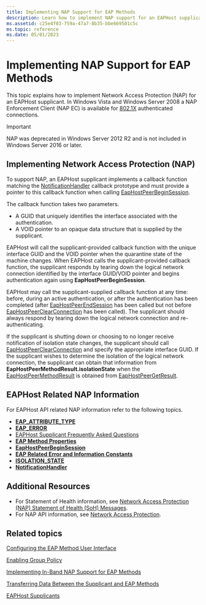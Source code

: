 ```yaml
---
title: Implementing NAP Support for EAP Methods
description: Learn how to implement NAP support for an EAPHost supplicant. See EAPHost-related NAP topics and view additional available resources.
ms.assetid: c25e4f03-759a-47a7-8b35-bbe669501c5c
ms.topic: reference
ms.date: 05/01/2023
---
```


# Implementing NAP Support for EAP Methods

This topic explains how to implement Network Access Protection (NAP) for an EAPHost supplicant. In Windows Vista and Windows Server 2008 a NAP Enforcement Client (NAP EC) is available for [802.1X](/previous-versions/windows/embedded/ms890287(v=msdn.10)) authenticated connections.

>[!IMPORTANT]
>NAP was deprecated in Windows Server 2012 R2 and is not included in Windows Server 2016 or later.

## Implementing Network Access Protection (NAP)

To support NAP, an EAPHost supplicant implements a callback function matching the [NotificationHandler](/previous-versions/windows/desktop/api) callback prototype and must provide a pointer to this callback function when calling [EapHostPeerBeginSession](/previous-versions/windows/desktop/api/eappapis/nf-eappapis-eaphostpeerbeginsession).

The callback function takes two parameters.

- A GUID that uniquely identifies the interface associated with the authentication.
- A VOID pointer to an opaque data structure that is supplied by the supplicant.

EAPHost will call the supplicant-provided callback function with the unique interface GUID and the VOID pointer when the quarantine state of the machine changes. When EAPHost calls the supplicant-provided callback function, the supplicant responds by tearing down the logical network connection identified by the interface GUID/VOID pointer and begins authentication again using **EapHostPeerBeginSession**.

EAPHost may call the supplicant-supplied callback function at any time: before, during an active authentication, or after the authentication has been completed (after [EapHostPeerEndSession](/previous-versions/windows/desktop/api/eappapis/nf-eappapis-eaphostpeerendsession) has been called but not before [EapHostPeerClearConnection](/previous-versions/windows/desktop/api/eappapis/nf-eappapis-eaphostpeerclearconnection) has been called). The supplicant should always respond by tearing down the logical network connection and re-authenticating.

If the supplicant is shutting down or choosing to no longer receive notification of isolation state changes, the supplicant should call [EapHostPeerClearConnection](/previous-versions/windows/desktop/api/eappapis/nf-eappapis-eaphostpeerclearconnection) and specify the appropriate interface GUID. If the supplicant wishes to determine the isolation of the logical network connection, the supplicant can obtain that information from **EapHostPeerMethodResult.isolationState** when the [EapHostPeerMethodResult](/windows/win32/api/eaphostpeertypes/ns-eaphostpeertypes-eaphostpeermethodresult) is obtained from [EapHostPeerGetResult](/previous-versions/windows/desktop/api/eappapis/nf-eappapis-eaphostpeergetresult).

## EAPHost Related NAP Information

For EAPHost API related NAP information refer to the following topics.

- [**EAP\_ATTRIBUTE\_TYPE**](/windows/desktop/api/eaptypes/ne-eaptypes-eap_attribute_type)
- [**EAP\_ERROR**](/windows/desktop/api/eaptypes/ns-eaptypes-eap_error)
- [EAPHost Supplicant Frequently Asked Questions](eaphost-supplicant-frequently-asked-questions.yml)
- [**EAP Method Properties**](eap-method-properties.md)
- [**EapHostPeerBeginSession**](/previous-versions/windows/desktop/api/eappapis/nf-eappapis-eaphostpeerbeginsession)
- [**EAP Related Error and Information Constants**](eap-related-error-and-information-constants.md)
- [**ISOLATION\_STATE**](/windows/desktop/api/eaphostpeertypes/ne-eaphostpeertypes-isolation_state)
- [**NotificationHandler**](/previous-versions/windows/desktop/api)

## Additional Resources

- For Statement of Health information, see [Network Access Protection (NAP) Statement of Health (SoH) Messages](https://go.microsoft.com/fwlink/p/?linkid=83918).
- For NAP API information, see [Network Access Protection](/windows/desktop/NAP/network-access-protection-start-page).

## Related topics

[Configuring the EAP Method User Interface](configuring-the-eap-method-user-interface.md)

[Enabling Group Policy](enabling-group-policy.md)

[Implementing In-Band NAP Support for EAP Methods](enabling-in-band-nap-support.md)

[Transferring Data Between the Supplicant and EAP Methods](transferring-data-between-the-supplicant-and-eap-methods.md)

[EAPHost Supplicants](eaphost-supplicants.md)
